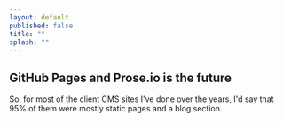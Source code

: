```yaml
---
layout: default
published: false
title: ""
splash: ""
---
```


## GitHub Pages and Prose.io is the future

So, for most of the client CMS sites I've done over the years, I'd say that 95% of them were mostly static pages and a blog section.
